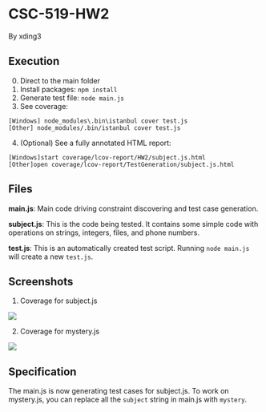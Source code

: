 # CSC-519-HW2 #
By xding3

## Execution ##
0. Direct to the main folder
1. Install packages:  `npm install`  
2. Generate test file: `node main.js`
3. See coverage: 
```
[Windows] node_modules\.bin\istanbul cover test.js
[Other] node_modules/.bin/istanbul cover test.js
```
4. (Optional) See a fully annotated HTML report: 
```
[Windows]start coverage/lcov-report/HW2/subject.js.html 
[Other]open coverage/lcov-report/TestGeneration/subject.js.html
```
## Files ##

 **main.js**: Main code driving constraint discovering and test case generation.

 **subject.js**: This is the code being tested. It contains some simple code with operations on strings, integers, files, and phone numbers.

 **test.js**: This is an automatically created test script. Running `node main.js` will create a new `test.js`.

## Screenshots ##
1. Coverage for subject.js

![](https://github.ncsu.edu/xding3/HW2/blob/master/Screenshot/subject.png)

2. Coverage for mystery.js

![](https://github.ncsu.edu/xding3/HW2/blob/master/Screenshot/mystery.png)


## Specification ##
The main.js is now generating test cases for subject.js. To work on mystery.js, you can replace all the `subject` string in main.js with `mystery`.


